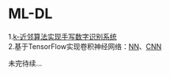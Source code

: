# ML-DL

1.[k-近邻算法实现手写数字识别系统](https://www.shiyanlou.com/courses/777/labs/2621/document)       
2.基于TensorFlow实现卷积神经网络：[NN](http://blog.csdn.net/oxuzhenyi/article/details/77650112)、[CNN](http://blog.csdn.net/oxuzhenyi/article/details/77650126)       

未完待续...
